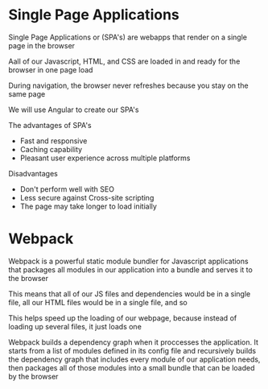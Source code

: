 # Single Page Applications

Single Page Applications or (SPA's) are webapps that render on a single page in the browser

Aall of our Javascript, HTML, and CSS are loaded in and ready for the browser in one page load

During navigation, the browser never refreshes because you stay on the same page

We will use Angular to create our SPA's

The advantages of SPA's

-   Fast and responsive
-   Caching capability
-   Pleasant user experience across multiple platforms

Disadvantages

-   Don't perform well with SEO
-   Less secure against Cross-site scripting
-   The page may take longer to load initially

# Webpack

Webpack is a powerful static module bundler for Javascript applications that packages all modules in our application into a bundle and serves it to the browser

This means that all of our JS files and dependencies would be in a single file, all our HTML files would be in a single file, and so

This helps speed up the loading of our webpage, because instead of loading up several files, it just loads one

Webpack builds a dependency graph when it proccesses the application. It starts from a list of modules defined in its config file and recursively builds the dependency graph that includes every module of our application needs, then packages all of those modules into a small bundle that can be loaded by the browser
